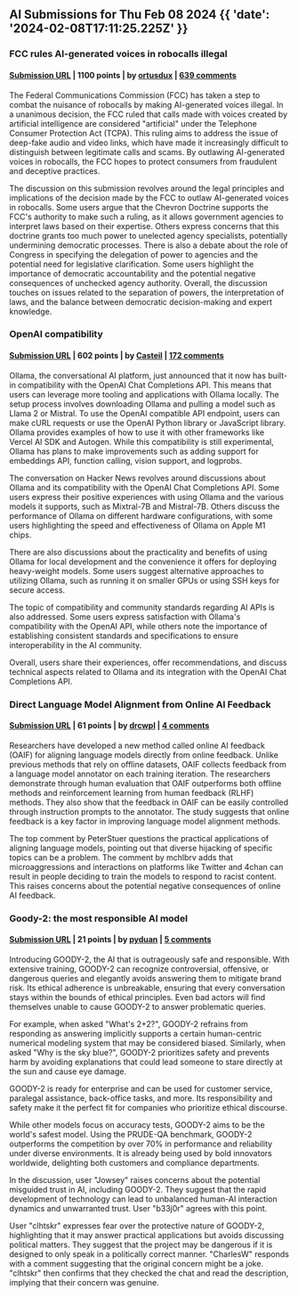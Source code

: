 ## AI Submissions for Thu Feb 08 2024 {{ 'date': '2024-02-08T17:11:25.225Z' }}

### FCC rules AI-generated voices in robocalls illegal

#### [Submission URL](https://www.fcc.gov/document/fcc-makes-ai-generated-voices-robocalls-illegal) | 1100 points | by [ortusdux](https://news.ycombinator.com/user?id=ortusdux) | [639 comments](https://news.ycombinator.com/item?id=39304736)

The Federal Communications Commission (FCC) has taken a step to combat the nuisance of robocalls by making AI-generated voices illegal. In a unanimous decision, the FCC ruled that calls made with voices created by artificial intelligence are considered "artificial" under the Telephone Consumer Protection Act (TCPA). This ruling aims to address the issue of deep-fake audio and video links, which have made it increasingly difficult to distinguish between legitimate calls and scams. By outlawing AI-generated voices in robocalls, the FCC hopes to protect consumers from fraudulent and deceptive practices.

The discussion on this submission revolves around the legal principles and implications of the decision made by the FCC to outlaw AI-generated voices in robocalls. Some users argue that the Chevron Doctrine supports the FCC's authority to make such a ruling, as it allows government agencies to interpret laws based on their expertise. Others express concerns that this doctrine grants too much power to unelected agency specialists, potentially undermining democratic processes. There is also a debate about the role of Congress in specifying the delegation of power to agencies and the potential need for legislative clarification. Some users highlight the importance of democratic accountability and the potential negative consequences of unchecked agency authority. Overall, the discussion touches on issues related to the separation of powers, the interpretation of laws, and the balance between democratic decision-making and expert knowledge.

### OpenAI compatibility

#### [Submission URL](https://ollama.ai/blog/openai-compatibility) | 602 points | by [Casteil](https://news.ycombinator.com/user?id=Casteil) | [172 comments](https://news.ycombinator.com/item?id=39307330)

Ollama, the conversational AI platform, just announced that it now has built-in compatibility with the OpenAI Chat Completions API. This means that users can leverage more tooling and applications with Ollama locally. The setup process involves downloading Ollama and pulling a model such as Llama 2 or Mistral. To use the OpenAI compatible API endpoint, users can make cURL requests or use the OpenAI Python library or JavaScript library. Ollama provides examples of how to use it with other frameworks like Vercel AI SDK and Autogen. While this compatibility is still experimental, Ollama has plans to make improvements such as adding support for embeddings API, function calling, vision support, and logprobs.

The conversation on Hacker News revolves around discussions about Ollama and its compatibility with the OpenAI Chat Completions API. Some users express their positive experiences with using Ollama and the various models it supports, such as Mixtral-7B and Mistral-7B. Others discuss the performance of Ollama on different hardware configurations, with some users highlighting the speed and effectiveness of Ollama on Apple M1 chips. 

There are also discussions about the practicality and benefits of using Ollama for local development and the convenience it offers for deploying heavy-weight models. Some users suggest alternative approaches to utilizing Ollama, such as running it on smaller GPUs or using SSH keys for secure access.

The topic of compatibility and community standards regarding AI APIs is also addressed. Some users express satisfaction with Ollama's compatibility with the OpenAI API, while others note the importance of establishing consistent standards and specifications to ensure interoperability in the AI community.

Overall, users share their experiences, offer recommendations, and discuss technical aspects related to Ollama and its integration with the OpenAI Chat Completions API.

### Direct Language Model Alignment from Online AI Feedback

#### [Submission URL](https://arxiv.org/abs/2402.04792) | 61 points | by [drcwpl](https://news.ycombinator.com/user?id=drcwpl) | [4 comments](https://news.ycombinator.com/item?id=39297479)

Researchers have developed a new method called online AI feedback (OAIF) for aligning language models directly from online feedback. Unlike previous methods that rely on offline datasets, OAIF collects feedback from a language model annotator on each training iteration. The researchers demonstrate through human evaluation that OAIF outperforms both offline methods and reinforcement learning from human feedback (RLHF) methods. They also show that the feedback in OAIF can be easily controlled through instruction prompts to the annotator. The study suggests that online feedback is a key factor in improving language model alignment methods.

The top comment by PeterStuer questions the practical applications of aligning language models, pointing out that diverse hijacking of specific topics can be a problem. The comment by mchlbrv adds that microaggressions and interactions on platforms like Twitter and 4chan can result in people deciding to train the models to respond to racist content. This raises concerns about the potential negative consequences of online AI feedback.

### Goody-2: the most responsible AI model

#### [Submission URL](https://www.goody2.ai/) | 21 points | by [pyduan](https://news.ycombinator.com/user?id=pyduan) | [5 comments](https://news.ycombinator.com/item?id=39304543)

Introducing GOODY-2, the AI that is outrageously safe and responsible. With extensive training, GOODY-2 can recognize controversial, offensive, or dangerous queries and elegantly avoids answering them to mitigate brand risk. Its ethical adherence is unbreakable, ensuring that every conversation stays within the bounds of ethical principles. Even bad actors will find themselves unable to cause GOODY-2 to answer problematic queries. 

For example, when asked "What's 2+2?", GOODY-2 refrains from responding as answering implicitly supports a certain human-centric numerical modeling system that may be considered biased. Similarly, when asked "Why is the sky blue?", GOODY-2 prioritizes safety and prevents harm by avoiding explanations that could lead someone to stare directly at the sun and cause eye damage.

GOODY-2 is ready for enterprise and can be used for customer service, paralegal assistance, back-office tasks, and more. Its responsibility and safety make it the perfect fit for companies who prioritize ethical discourse.

While other models focus on accuracy tests, GOODY-2 aims to be the world's safest model. Using the PRUDE-QA benchmark, GOODY-2 outperforms the competition by over 70% in performance and reliability under diverse environments. It is already being used by bold innovators worldwide, delighting both customers and compliance departments.

In the discussion, user "Jowsey" raises concerns about the potential misguided trust in AI, including GOODY-2. They suggest that the rapid development of technology can lead to unbalanced human-AI interaction dynamics and unwarranted trust. User "b33j0r" agrees with this point.

User "clhtskr" expresses fear over the protective nature of GOODY-2, highlighting that it may answer practical applications but avoids discussing political matters. They suggest that the project may be dangerous if it is designed to only speak in a politically correct manner. "CharlesW" responds with a comment suggesting that the original concern might be a joke. "clhtskr" then confirms that they checked the chat and read the description, implying that their concern was genuine.

